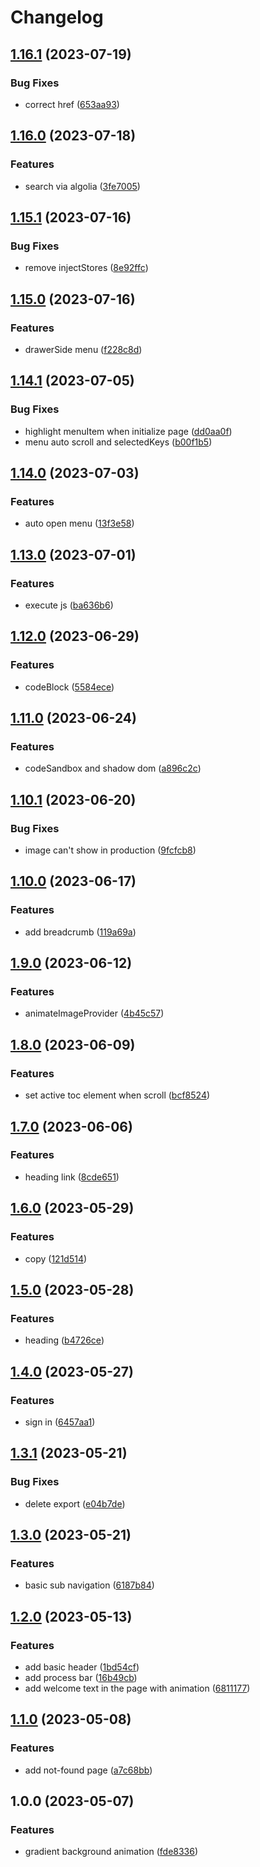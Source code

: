 # Changelog

## [1.16.1](https://github.com/18888628835/oh-my-note/compare/v1.16.0...v1.16.1) (2023-07-19)


### Bug Fixes

* correct href ([653aa93](https://github.com/18888628835/oh-my-note/commit/653aa93d2edc292027adaa592620e61009744410))

## [1.16.0](https://github.com/18888628835/oh-my-note/compare/v1.15.1...v1.16.0) (2023-07-18)


### Features

* search via algolia ([3fe7005](https://github.com/18888628835/oh-my-note/commit/3fe7005914e19b2b16c1ab0f9f54ad2a82733425))

## [1.15.1](https://github.com/18888628835/oh-my-note/compare/v1.15.0...v1.15.1) (2023-07-16)


### Bug Fixes

* remove injectStores ([8e92ffc](https://github.com/18888628835/oh-my-note/commit/8e92ffc8a1ebf2ff073d7a42bdef88bb23840be9))

## [1.15.0](https://github.com/18888628835/oh-my-note/compare/v1.14.1...v1.15.0) (2023-07-16)


### Features

* drawerSide menu ([f228c8d](https://github.com/18888628835/oh-my-note/commit/f228c8d1f44193cee283f78a4a185eafdf1e2f33))

## [1.14.1](https://github.com/18888628835/oh-my-note/compare/v1.14.0...v1.14.1) (2023-07-05)


### Bug Fixes

* highlight menuItem when initialize page ([dd0aa0f](https://github.com/18888628835/oh-my-note/commit/dd0aa0f679196e24d48acb2f8aa4358dfa08ae64))
* menu auto scroll and selectedKeys ([b00f1b5](https://github.com/18888628835/oh-my-note/commit/b00f1b50fc5c3c8dc1882e353bbea1461afa8720))

## [1.14.0](https://github.com/18888628835/oh-my-note/compare/v1.13.0...v1.14.0) (2023-07-03)


### Features

* auto open menu ([13f3e58](https://github.com/18888628835/oh-my-note/commit/13f3e58c2d6aab9840bf92817619869fcbd27be2))

## [1.13.0](https://github.com/18888628835/oh-my-note/compare/v1.12.0...v1.13.0) (2023-07-01)


### Features

* execute js ([ba636b6](https://github.com/18888628835/oh-my-note/commit/ba636b627ffcdf4b966495a357a776f60cd61047))

## [1.12.0](https://github.com/18888628835/oh-my-note/compare/v1.11.0...v1.12.0) (2023-06-29)


### Features

* codeBlock ([5584ece](https://github.com/18888628835/oh-my-note/commit/5584ece0d25d855c7f8ca44fc81d7f0520ef3898))

## [1.11.0](https://github.com/18888628835/oh-my-note/compare/v1.10.1...v1.11.0) (2023-06-24)


### Features

* codeSandbox and shadow dom ([a896c2c](https://github.com/18888628835/oh-my-note/commit/a896c2cc4e18420b6d404099051d48eab2cf5b20))

## [1.10.1](https://github.com/18888628835/oh-my-note/compare/v1.10.0...v1.10.1) (2023-06-20)


### Bug Fixes

* image can't show in production ([9fcfcb8](https://github.com/18888628835/oh-my-note/commit/9fcfcb8db706ce3f3a399dfbb570917d8ad3e5b5))

## [1.10.0](https://github.com/18888628835/oh-my-note/compare/v1.9.0...v1.10.0) (2023-06-17)


### Features

* add breadcrumb ([119a69a](https://github.com/18888628835/oh-my-note/commit/119a69adf51a75fe1cd08562a2723e635aac79ec))

## [1.9.0](https://github.com/18888628835/oh-my-note/compare/v1.8.0...v1.9.0) (2023-06-12)


### Features

* animateImageProvider ([4b45c57](https://github.com/18888628835/oh-my-note/commit/4b45c570175dba82e72e67294952e7332d65e265))

## [1.8.0](https://github.com/18888628835/oh-my-note/compare/v1.7.0...v1.8.0) (2023-06-09)


### Features

* set active toc element when scroll ([bcf8524](https://github.com/18888628835/oh-my-note/commit/bcf8524ee05f1a7bd8cfa5b5704f83cbc9bcbde1))

## [1.7.0](https://github.com/18888628835/oh-my-note/compare/v1.6.0...v1.7.0) (2023-06-06)


### Features

* heading link ([8cde651](https://github.com/18888628835/oh-my-note/commit/8cde651ea39cdefc1106df63ce52fc2062b4dffa))

## [1.6.0](https://github.com/18888628835/oh-my-note/compare/v1.5.0...v1.6.0) (2023-05-29)


### Features

* copy ([121d514](https://github.com/18888628835/oh-my-note/commit/121d514367535769d6072998ba2f3fd0920344dc))

## [1.5.0](https://github.com/18888628835/oh-my-note/compare/v1.4.0...v1.5.0) (2023-05-28)


### Features

* heading ([b4726ce](https://github.com/18888628835/oh-my-note/commit/b4726ce151082a34b82f9086a980285c85fa5c6e))

## [1.4.0](https://github.com/18888628835/oh-my-note/compare/v1.3.1...v1.4.0) (2023-05-27)


### Features

* sign in ([6457aa1](https://github.com/18888628835/oh-my-note/commit/6457aa1cd8e0ca6225da7c481bfb0c0ca95c0362))

## [1.3.1](https://github.com/18888628835/oh-my-note/compare/v1.3.0...v1.3.1) (2023-05-21)


### Bug Fixes

* delete export ([e04b7de](https://github.com/18888628835/oh-my-note/commit/e04b7dec1c3e9bde052dcd3660c9046816d63a62))

## [1.3.0](https://github.com/18888628835/oh-my-note/compare/v1.2.0...v1.3.0) (2023-05-21)


### Features

* basic sub navigation ([6187b84](https://github.com/18888628835/oh-my-note/commit/6187b84bfe51e4bcc5fefabfd31cb39bb61b1386))

## [1.2.0](https://github.com/18888628835/oh-my-note/compare/v1.1.0...v1.2.0) (2023-05-13)


### Features

* add basic header ([1bd54cf](https://github.com/18888628835/oh-my-note/commit/1bd54cfab3432539c1b93ae91d5df917bbde6deb))
* add process bar ([16b49cb](https://github.com/18888628835/oh-my-note/commit/16b49cb45bfd659ae66cfc344a895bbe294d793b))
* add welcome text in the page with animation ([6811177](https://github.com/18888628835/oh-my-note/commit/68111775efe302208f693954c2ea3c778e1f592f))

## [1.1.0](https://github.com/18888628835/oh-my-note/compare/v1.0.0...v1.1.0) (2023-05-08)


### Features

* add not-found page ([a7c68bb](https://github.com/18888628835/oh-my-note/commit/a7c68bbefdf173aa772bdbb4fffb435cf3b19020))

## 1.0.0 (2023-05-07)


### Features

* gradient background animation ([fde8336](https://github.com/18888628835/oh-my-note/commit/fde8336f4b3442f1f7953851c657e7029d569704))
